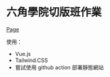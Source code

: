 # 六角學院切版班作業

[Page](https://github.com/Narrowd4c/weblayout-practice-week6)

使用：
+ Vue.js
+ Tailwind.CSS
+ 嘗試使用 github action 部署靜態網站
